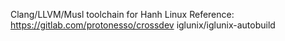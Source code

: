 Clang/LLVM/Musl toolchain for Hanh Linux
Reference: https://gitlab.com/protonesso/crossdev iglunix/iglunix-autobuild
